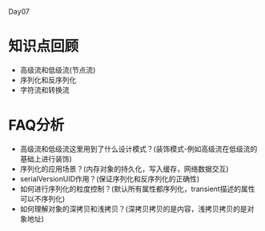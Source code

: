 Day07

# 知识点回顾

* 高级流和低级流(节点流)
* 序列化和反序列化
* 字符流和转换流

# FAQ分析

* 高级流和低级流这里用到了什么设计模式？(装饰模式-例如高级流在低级流的基础上进行装饰)
* 序列化的应用场景？(内存对象的持久化，写入缓存，网络数据交互)  
* serialVersionUID作用？(保证序列化和反序列化的正确性)
* 如何进行序列化的粒度控制？(默认所有属性都序列化，transient描述的属性可以不序列化)
* 如何理解对象的深拷贝和浅拷贝？(深拷贝拷贝的是内容，浅拷贝拷贝的是对象地址)


